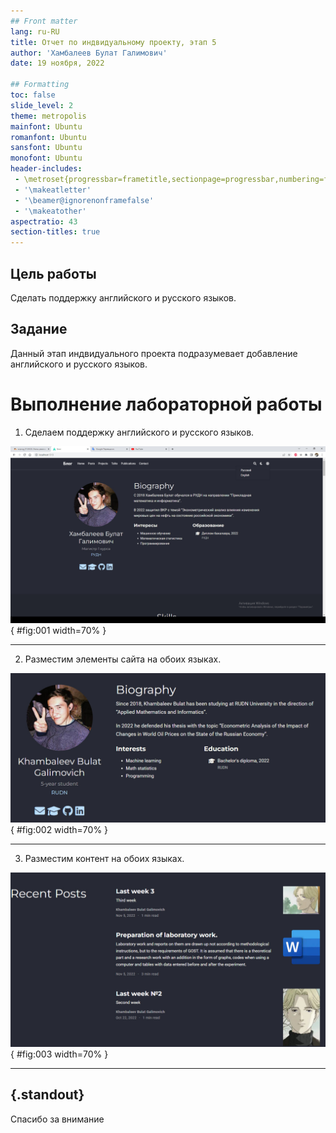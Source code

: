 ```yaml
---
## Front matter
lang: ru-RU
title: Отчет по индвидуальному проекту, этап 5
author: 'Хамбалеев Булат Галимович'
date: 19 ноября, 2022

## Formatting
toc: false
slide_level: 2
theme: metropolis
mainfont: Ubuntu
romanfont: Ubuntu
sansfont: Ubuntu
monofont: Ubuntu
header-includes: 
 - \metroset{progressbar=frametitle,sectionpage=progressbar,numbering=fraction}
 - '\makeatletter'
 - '\beamer@ignorenonframefalse'
 - '\makeatother'
aspectratio: 43
section-titles: true
---
```


## Цель работы

Сделать поддержку английского и русского языков.

## Задание

Данный этап индвидуального проекта подразумевает добавление английского и русского языков.

# Выполнение лабораторной работы

1. Сделаем поддержку английского и русского языков.

![рис.1. Русский и английский язык.](images/1.jpg){ #fig:001 width=70% }

---

2. Разместим элементы сайта на обоих языках. 

![рис.2. Элементы.](images/2.jpg){ #fig:002 width=70% }

---

3. Разместим контент на обоих языках.

![рис.3. Контент.](images/3.jpg){ #fig:003 width=70% }

---


## {.standout}

Спасибо за внимание
